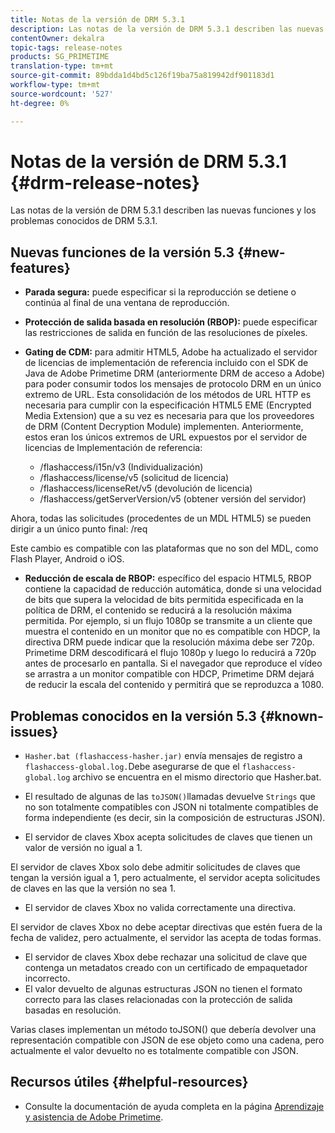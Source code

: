 ```yaml
---
title: Notas de la versión de DRM 5.3.1
description: Las notas de la versión de DRM 5.3.1 describen las nuevas funciones y los problemas conocidos de DRM 5.3.1.
contentOwner: dekalra
topic-tags: release-notes
products: SG_PRIMETIME
translation-type: tm+mt
source-git-commit: 89bdda1d4bd5c126f19ba75a819942df901183d1
workflow-type: tm+mt
source-wordcount: '527'
ht-degree: 0%

---
```



# Notas de la versión de DRM 5.3.1 {#drm-release-notes}

Las notas de la versión de DRM 5.3.1 describen las nuevas funciones y los problemas conocidos de DRM 5.3.1.

## Nuevas funciones de la versión 5.3 {#new-features}

* **Parada segura:** puede especificar si la reproducción se detiene o continúa al final de una ventana de reproducción.
* **Protección de salida basada en resolución (RBOP):** puede especificar las restricciones de salida en función de las resoluciones de píxeles.
* **Gating de CDM:** para admitir HTML5, Adobe ha actualizado el servidor de licencias de implementación de referencia incluido con el SDK de Java de Adobe Primetime DRM (anteriormente DRM de acceso a Adobe) para poder consumir todos los mensajes de protocolo DRM en un único extremo de URL. Esta consolidación de los métodos de URL HTTP es necesaria para cumplir con la especificación HTML5 EME (Encrypted Media Extension) que a su vez es necesaria para que los proveedores de DRM (Content Decryption Module) implementen. Anteriormente, estos eran los únicos extremos de URL expuestos por el servidor de licencias de Implementación de referencia:

   * /flashaccess/i15n/v3 (Individualización)
   * /flashaccess/license/v5 (solicitud de licencia)
   * /flashaccess/licenseRet/v5 (devolución de licencia)
   * /flashaccess/getServerVersion/v5 (obtener versión del servidor)

Ahora, todas las solicitudes (procedentes de un MDL HTML5) se pueden dirigir a un único punto final: /req

Este cambio es compatible con las plataformas que no son del MDL, como Flash Player, Android o iOS.

* **Reducción de escala de RBOP:** específico del espacio HTML5, RBOP contiene la capacidad de reducción automática, donde si una velocidad de bits que supera la velocidad de bits permitida especificada en la política de DRM, el contenido se reducirá a la resolución máxima permitida. Por ejemplo, si un flujo 1080p se transmite a un cliente que muestra el contenido en un monitor que no es compatible con HDCP, la directiva DRM puede indicar que la resolución máxima debe ser 720p. Primetime DRM descodificará el flujo 1080p y luego lo reducirá a 720p antes de procesarlo en pantalla. Si el navegador que reproduce el vídeo se arrastra a un monitor compatible con HDCP, Primetime DRM dejará de reducir la escala del contenido y permitirá que se reproduzca a 1080.

## Problemas conocidos en la versión 5.3 {#known-issues}

* `Hasher.bat (flashaccess-hasher.jar)` envía mensajes de registro a  `flashaccess-global.log.`Debe asegurarse de que el  `flashaccess-global.log` archivo se encuentra en el mismo directorio que Hasher.bat.

* El resultado de algunas de las `toJSON()`llamadas devuelve `Strings` que no son totalmente compatibles con JSON ni totalmente compatibles de forma independiente (es decir, sin la composición de estructuras JSON).

* El servidor de claves Xbox acepta solicitudes de claves que tienen un valor de versión no igual a 1.

El servidor de claves Xbox solo debe admitir solicitudes de claves que tengan la versión igual a 1, pero actualmente, el servidor acepta solicitudes de claves en las que la versión no sea 1.

* El servidor de claves Xbox no valida correctamente una directiva.

El servidor de claves Xbox no debe aceptar directivas que estén fuera de la fecha de validez, pero actualmente, el servidor las acepta de todas formas.

* El servidor de claves Xbox debe rechazar una solicitud de clave que contenga un metadatos creado con un certificado de empaquetador incorrecto.
* El valor devuelto de algunas estructuras JSON no tienen el formato correcto para las clases relacionadas con la protección de salida basadas en resolución.

Varias clases implementan un método toJSON() que debería devolver una representación compatible con JSON de ese objeto como una cadena, pero actualmente el valor devuelto no es totalmente compatible con JSON.

## Recursos útiles {#helpful-resources}

* Consulte la documentación de ayuda completa en la página [Aprendizaje y asistencia de Adobe Primetime](https://helpx.adobe.com/support/primetime.html).
